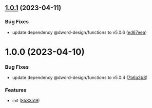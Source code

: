## [1.0.1](https://github.com/dword-design/jiti-babel-transform/compare/v1.0.0...v1.0.1) (2023-04-11)


### Bug Fixes

* update dependency @dword-design/functions to v5.0.6 ([ed67eea](https://github.com/dword-design/jiti-babel-transform/commit/ed67eea2756a5b25b4f26cd9425be4d025b264f8))

# 1.0.0 (2023-04-10)


### Bug Fixes

* update dependency @dword-design/functions to v5.0.4 ([7b6a3b8](https://github.com/dword-design/jiti-babel-transform/commit/7b6a3b8cd1b8f53f7cd89d07c75d5eb78abaecf0))


### Features

* init ([8583a19](https://github.com/dword-design/jiti-babel-transform/commit/8583a19c65a327eb9d0d34a28a462153c07b82c7))

